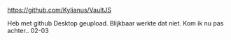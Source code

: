 https://github.com/Kylianus/VaultJS

Heb met github Desktop geupload.
Blijkbaar werkte dat niet. 
Kom ik nu pas achter..
02-03
